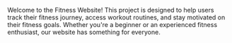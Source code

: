 Welcome to the Fitness Website! This project is designed to help users track their fitness journey, access workout routines, and stay motivated on their fitness goals. Whether you're a beginner or an experienced fitness enthusiast, our website has something for everyone.

